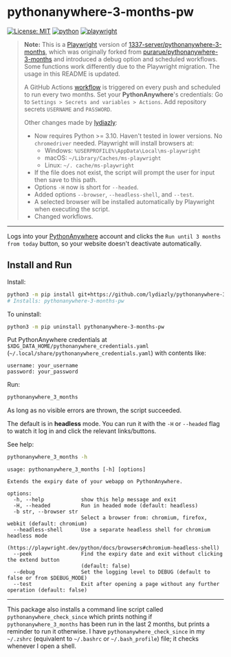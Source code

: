 # pythonanywhere-3-months-pw

[![License: MIT](https://img.shields.io/badge/License-MIT-yellow.svg)](./LICENSE)
[![python](https://img.shields.io/badge/Python-3.10--3.12-3776AB?logo=python&logoColor=white)](https://www.python.org)
[![playwright](https://img.shields.io/badge/Playwright->=0.7.0-44BA4C)](https://playwright.dev/python)

> **Note:**
> This is a [Playwright](https://playwright.dev/python) version of [1337-server/pythonanywhere-3-months](https://github.com/1337-server/pythonanywhere-3-months), which was originally forked from [purarue/pythonanywhere-3-months](https://github.com/purarue/pythonanywhere-3-months) and introduced a debug option and scheduled workflows. Some functions work differently due to the Playwright migration. The usage in this README is updated.
>
> A GitHub Actions [workflow](https://github.com/lydiazly/pythonanywhere-3-months/actions/workflows/run-task.yml) is triggered on every push and scheduled to run every two months.
> Set your **PythonAnywhere**'s credentials:
> Go to `Settings > Secrets and variables > Actions`. Add repository secrets `USERNAME` and `PASSWORD`.
>
> Other changes made by [lydiazly](https://github.com/lydiazly):
>
> - Now requires Python >= 3.10. Haven't tested in lower versions. No `chromedriver` needed. Playwright will install browsers at:
>   - Windows: `%USERPROFILE%\AppData\Local\ms-playwright`
>   - macOS: `~/Library/Caches/ms-playwright`
>   - Linux: `~/. cache/ms-playwright`
> - If the file does not exist, the script will prompt the user for input then save to this path.
> - Options `-H` now is short for `--headed`.
> - Added options `--browser`, `--headless-shell`, and `--test`.
> - A selected browser will be installed automatically by Playwright when executing the script.
> - Changed workflows.

---

Logs into your [PythonAnywhere](https://www.pythonanywhere.com/) account and clicks the `Run until 3 months from today` button, so your website doesn't deactivate automatically.

## Install and Run

Install:

```sh
python3 -m pip install git+https://github.com/lydiazly/pythonanywhere-3-months
# Installs: pythonanywhere-3-months-pw
```

To uninstall:

```sh
python3 -m pip uninstall pythonanywhere-3-months-pw
```

Put PythonAnywhere credentials at `$XDG_DATA_HOME/pythonanywhere_credentials.yaml` (`~/.local/share/pythonanywhere_credentials.yaml`) with contents like:

```text
username: your_username
password: your_password
```

Run:

```sh
pythonanywhere_3_months
```

As long as no visible errors are thrown, the script succeeded.

The default is in **headless** mode. You can run it with the `-H` or `--headed` flag to watch it log in and click the relevant links/buttons.

See help:

```sh
pythonanywhere_3_months -h
```

```text
usage: pythonanywhere_3_months [-h] [options]

Extends the expiry date of your webapp on PythonAnywhere.

options:
  -h, --help            show this help message and exit
  -H, --headed          Run in headed mode (default: headless)
  -b str, --browser str
                        Select a browser from: chromium, firefox, webkit (default: chromium)
  --headless-shell      Use a separate headless shell for chromium headless mode
                        (https://playwright.dev/python/docs/browsers#chromium-headless-shell)
  --peek                Find the expiry date and exit without clicking the extend button
                        (default: false)
  --debug               Set the logging level to DEBUG (default to false or from $DEBUG_MODE)
  --test                Exit after opening a page without any further operation (default: false)
```

---

This package also installs a command line script called `pythonanywhere_check_since` which prints nothing if `pythonanywhere_3_months` has been run in the last 2 months, but prints a reminder to run it otherwise. I have `pythonanywhere_check_since` in my `~/.zshrc` (equivalent to `~/.bashrc` or `~/.bash_profile`) file; it checks whenever I open a shell.
